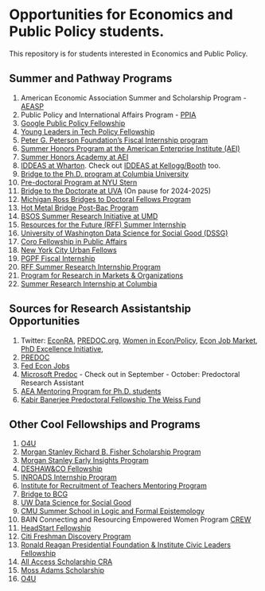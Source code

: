 # Opportunities for Economics and Public Policy students.
This repository is for students interested in Economics and Public Policy.

## Summer and Pathway Programs
1. American Economic Association Summer and Scholarship Program - [AEASP](https://www.aeaweb.org/about-aea/committees/AEASP)
2. Public Policy and International Affairs Program - [PPIA](https://www.ppiaprogram.org)
3. [Google Public Policy Fellowship](https://www.google.com/policyfellowship/)
4. [Young Leaders in Tech Policy Fellowship](http://www.iic.uchicago.edu/apply-to-the-tech-policy-india-program#become-a-project-associate-intro-1)
5. [Peter G. Peterson Foundation’s Fiscal Internship program](https://www.pgpf.org/what-we-are-doing/grants/pgpf-fiscal-internship-program-in-washington-dc)
6. [Summer Honors Program at the American Enterprise Institute (AEI)](https://www.aei.org/shp/)
7. [Summer Honors Academy at AEI](https://www.aei.org/shp/summer-honors-academy/)
8. [IDDEAS at Wharton](https://doctoral.wharton.upenn.edu/iddeas/). Check out [IDDEAS at Kellogg/Booth](https://www.kellogg.northwestern.edu/doctoral/applying_to_kellogg/iddeas.aspx) too.
9. [Bridge to the Ph.D. program at Columbia University](https://bridgetophd.facultydiversity.columbia.edu/content/program-overview)
10. [Pre-doctoral Program at NYU Stern](https://www.stern.nyu.edu/programs-admissions/phd/academics/pre-doctoral-program)
11. [Bridge to the Doctorate at UVA](https://graduate.as.virginia.edu/b2d) (On pause for 2024-2025)
12. [Michigan Ross Bridges to Doctoral Fellows Program](https://michiganross.umich.edu/phd/admissions/bridges-program)
13. [Hot Metal Bridge Post-Bac Program](https://www.econ.pitt.edu/doctoral/hot-metal-bridge-post-bac-program)
14. [BSOS Summer Research Initiative at UMD](https://bsos.umd.edu/diversity/summer-research-initiative)
15. [Resources for the Future (RFF) Summer Internship](https://www.rff.org/careers/summer-research-internships/)
16. [University of Washington Data Science for Social Good (DSSG)](https://escience.washington.edu/using-data-science/data-science-for-social-good/student-fellows/)
17. [Coro Fellowship in Public Affairs](https://www.corofellowship.org)
18. [New York City Urban Fellows](https://www.nyc.gov/site/dcas/employment/internship-and-fellowships-nyc-urban-fellows.page)
19. [PGPF Fiscal Internship](https://www.pgpf.org/what-we-are-doing/grants/pgpf-fiscal-internship-program-in-washington-dc)
20. [RFF Summer Research Internship Program](https://www.rff.org/careers/summer-research-internships/)
21. [Program for Research in Markets & Organizations](https://www.hbs.edu/doctoral/primo/Pages/program-details.aspx)
22. [Summer Research Internship at Columbia](https://business.columbia.edu/research-resources/research-opportunities/summer-research-internship)

## Sources for Research Assistantship Opportunities
1. Twitter: [EconRA](https://twitter.com/econ_ra), [PREDOC.org](https://twitter.com/predoc_org), [Women in Econ/Policy](https://twitter.com/weconpol), [Econ Job Market](https://twitter.com/EconJobMarket), [PhD Excellence Initiative](https://www.phdexcellence.org/apply/), 
2. [PREDOC](https://predoc.org)
3. [Fed Econ Jobs](https://www.fedeconjobs.org)
4. [Microsoft Predoc](https://www.microsoft.com/en-us/research/) - Check out in September - October: Predoctoral Research Assistant
5. [AEA Mentoring Program for Ph.D. students](https://www.aeaweb.org/about-aea/committees/csmgep/mentoring)
6. [Kabir Banerjee Predoctoral Fellowship The Weiss Fund](https://bfi.uchicago.edu/weiss-fund-predoctoral-fellowship-call/)

## Other Cool Fellowships and Programs
1. [O4U](https://www.outforundergrad.org)
2. [Morgan Stanley Richard B. Fisher Scholarship Program](https://www.morganstanley.com/people-opportunities/students-graduates/morgan-stanley-richard-b-fisher-scholarship-program)
3. [Morgan Stanley Early Insights Program](https://morganstanley.tal.net/vx/candidate/apply/16329)
4. [DESHAW&CO Fellowship](https://fellowships.deshaw.com)
5. [INROADS Internship Program](https://inroads.org/internships-program/)
6. [Institute for Recruitment of Teachers Mentoring Program](https://www.andover.edu/about/outreach/irt/irt-programs)
7. [Bridge to BCG](https://careers.bcg.com/on-campus/programs/advanced-bridge-to-bcg)
8. [UW Data Science for Social Good](https://escience.washington.edu/using-data-science/data-science-for-social-good/student-fellows/)
9. [CMU Summer School in Logic and Formal Epistemology](https://www.cmu.edu/dietrich/philosophy/undergraduate/summer-school/)
10. BAIN Connecting and Resourcing Empowered Women Program [CREW](https://www.bain.com/careers/work-with-us/internships-programs/crew/)
11. [HeadStart Fellowship](https://www.headstartfellowship.com/fellowship)
12. [Citi Freshman Discovery Program](https://reg.citiglobalevents.com/event/ece16076-905a-4633-8b0d-36a2556c3118/summary)
13. [Ronald Reagan Presidential Foundation & Institute Civic Leaders Fellowship](https://www.reaganfoundation.org/reagan-institute/programs/civic-leaders-fellowship/)
14. [All Access Scholarship CRA](https://www.crai.com/community-advancement/all-access/cra-all-access-scholarship/)
15. [Moss Adams Scholarship](https://www.mossadams.com/careers/campus)
16. [O4U](https://www.outforundergrad.org/apply)
